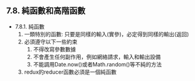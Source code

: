 ## 7.8. 純函數和高階函數
- 7.8.1. 純函數
    1.	一類特別的函數: 只要是同樣的輸入(實參)，必定得到同樣的輸出(返回)
    2.	必須遵守以下一些約束  
        1)	不得改寫參數數據
        2)	不會產生任何副作用，例如網絡請求，輸入和輸出設備
        3)	不能調用Date.now()或者Math.random()等不純的方法  
    3.	redux的reducer函數必須是一個純函數